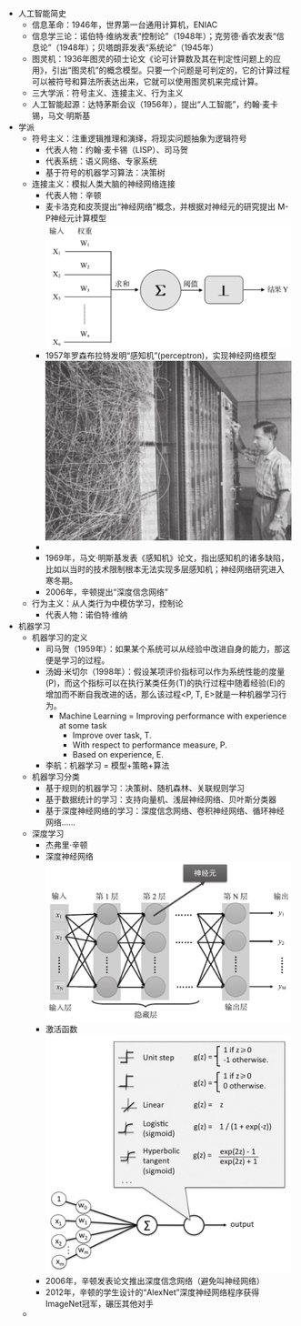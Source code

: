 - 人工智能简史
	- 信息革命：1946年，世界第一台通用计算机，ENIAC
	- 信息学三论：诺伯特·维纳发表“控制论”（1948年）；克劳德·香农发表“信息论”（1948年）；贝塔朗菲发表“系统论”（1945年）
	- 图灵机：1936年图灵的硕士论文《论可计算数及其在判定性问题上的应用》，引出“图灵机”的概念模型。只要一个问题是可判定的，它的计算过程可以被符号和算法所表达出来，它就可以使用图灵机来完成计算。
	- 三大学派：符号主义、连接主义、行为主义
	- 人工智能起源：达特茅斯会议（1956年），提出“人工智能”，约翰·麦卡锡，马文·明斯基
- 学派
	- 符号主义：注重逻辑推理和演绎，将现实问题抽象为逻辑符号
		- 代表人物：约翰·麦卡锡（LISP）、司马贺
		- 代表系统：语义网络、专家系统
		- 基于符号的机器学习算法：决策树
	- 连接主义：模拟人类大脑的神经网络连接
		- 代表人物：辛顿
		- 麦卡洛克和皮茨提出“神经网络”概念，并根据对神经元的研究提出 M-P神经元计算模型 ![045F83B0-D8D9-46B7-A3C1-A66B5FCE9BC2_1_102_o.jpeg](../assets/045F83B0-D8D9-46B7-A3C1-A66B5FCE9BC2_1_102_o_1697033934795_0.jpeg)
		- 1957年罗森布拉特发明“感知机”(perceptron)，实现神经网络模型 ![80FFB247-97CF-4EEC-A5F3-C0D58C88E13E_1_102_o.jpeg](../assets/80FFB247-97CF-4EEC-A5F3-C0D58C88E13E_1_102_o_1697034148946_0.jpeg)
		-
		- 1969年，马文·明斯基发表《感知机》论文，指出感知机的诸多缺陷，比如以当时的技术限制根本无法实现多层感知机；神经网络研究进入寒冬期。
		- 2006年，辛顿提出“深度信念网络”
	- 行为主义：从人类行为中模仿学习，控制论
		- 代表人物：诺伯特·维纳
- 机器学习
	- 机器学习的定义
		- 司马贺（1959年）：如果某个系统可以从经验中改进自身的能力，那这便是学习的过程。
		- 汤姆·米切尔（1998年）：假设某项评价指标可以作为系统性能的度量(P)，而这个指标可以在执行某类任务(T)的执行过程中随着经验(E)的增加而不断自我改进的话，那么该过程<P, T, E>就是一种机器学习行为。
			- Machine Learning = Improving performance with experience at some task
				- Improve over task, T.
				- With respect to performance measure, P.
				- Based on experience, E.
		- 李航：机器学习 = 模型+策略+算法
	- 机器学习分类
		- 基于规则的机器学习：决策树、随机森林、关联规则学习
		- 基于数据统计的学习：支持向量机、浅层神经网络、贝叶斯分类器
		- 基于深度神经网络的学习：深度信念网络、卷积神经网络、循环神经网络……
	- 深度学习
		- 杰弗里·辛顿
		- 深度神经网络 ![C6D1FD63-AC81-4B33-A273-5E5E9EF57C45_1_102_o.jpeg](../assets/C6D1FD63-AC81-4B33-A273-5E5E9EF57C45_1_102_o_1697035488044_0.jpeg)
		- 激活函数 ![B92DF2CB-B5F2-41A9-B5D1-444516F3B9F8_1_102_o.jpeg](../assets/B92DF2CB-B5F2-41A9-B5D1-444516F3B9F8_1_102_o_1697035508229_0.jpeg)
		- 2006年，辛顿发表论文推出深度信念网络（避免叫神经网络）
		- 2012年，辛顿的学生设计的“AlexNet”深度神经网络程序获得ImageNet冠军，碾压其他对手
	-